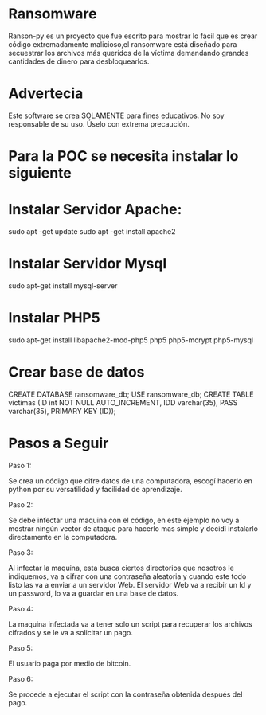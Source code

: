 # Ransomware
Ranson-py  es un proyecto que fue escrito para mostrar lo fácil que es crear código extremadamente malicioso,el ransomware está diseñado para secuestrar los archivos más queridos de la víctima demandando grandes cantidades de dinero para desbloquearlos.

# Advertecia
Este software se crea SOLAMENTE para fines educativos. No soy responsable de su uso.
Úselo con extrema precaución.

# Para la POC se necesita instalar lo siguiente

# Instalar Servidor Apache:
sudo apt -get update
sudo apt -get install apache2

# Instalar Servidor Mysql
sudo apt-get install mysql-server

# Instalar PHP5
sudo apt-get install libapache2-mod-php5 php5 php5-mcrypt php5-mysql

# Crear base de datos

CREATE DATABASE ransomware_db;
USE ransomware_db;
CREATE TABLE victimas (ID int NOT NULL AUTO_INCREMENT,
                       IDD varchar(35),
                       PASS varchar(35),
                       PRIMARY KEY (ID));


# Pasos a Seguir
Paso 1:

Se crea un código que cifre datos de una computadora, escogí hacerlo en python por su versatilidad y facilidad de aprendizaje.

Paso 2:

Se debe infectar una maquina con el código, en este ejemplo no voy a mostrar ningún vector de ataque para hacerlo mas simple y decidí instalarlo directamente en la computadora.

Paso 3:

Al infectar la maquina, esta busca ciertos directorios que nosotros le indiquemos, va a cifrar con una contraseña aleatoria y cuando este todo listo las va a enviar a un servidor Web. El servidor Web va a recibir un Id y un password, lo va a guardar en una base de datos.

Paso 4:

La maquina infectada va a tener solo un script para recuperar los archivos cifrados y se le va a solicitar un pago.

Paso 5:

El usuario paga por medio de bitcoin.

Paso 6:

Se procede a ejecutar el script con la contraseña obtenida después del pago.



